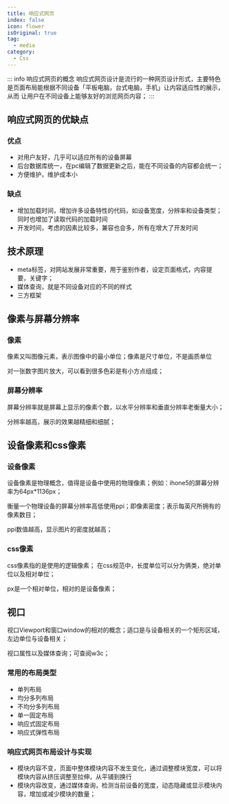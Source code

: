 ```yaml
---
title: 响应式网页
index: false
icon: flower
isOriginal: true
tag: 
  - media
category:
  - Css
---
```


::: info 响应式网页的概念
响应式网页设计是流行的一种网页设计形式，主要特色是页面布局能根据不同设备「平板电脑，台式电脑，手机」让内容适应性的展示，从而
让用户在不同设备上能够友好的浏览网页内容；
:::

## 响应式网页的优缺点

### 优点

- 对用户友好，几乎可以适应所有的设备屏幕
- 后台数据库统一，在pc编辑了数据更新之后，能在不同设备的内容都会统一；
- 方便维护，维护成本小

### 缺点

- 增加加载时间，增加许多设备特性的代码，如设备宽度，分辨率和设备类型；同时也增加了读取代码的加载时间
- 开发时间，考虑的因素比较多，兼容也会多，所有在增大了开发时间

## 技术原理

- meta标签，对网站发展非常重要，用于鉴别作者，设定页面格式，内容提要，关键字；
- 媒体查询，就是不同设备对应的不同的样式
- 三方框架

## 像素与屏幕分辨率

### 像素

像素又叫图像元素，表示图像中的最小单位；像素是尺寸单位，不是画质单位

对一张数字图片放大，可以看到很多色彩是有小方点组成；

### 屏幕分辨率

屏幕分辨率就是屏幕上显示的像素个数，以水平分辨率和垂直分辨率老衡量大小；

分辨率越高，展示的效果越精细和细腻；

## 设备像素和css像素

### 设备像素

设备像素是物理概念，值得是设备中使用的物理像素；例如：ihone5的屏幕分辨率为64px*1136px；

衡量一个物理设备的屏幕分辨率高低使用ppi；即像素密度；表示每英尺所拥有的像素数目；

ppi数值越高，显示图片的密度就越高；

### css像素

css像素指的是使用的逻辑像素； 在css规范中，长度单位可以分为俩类，绝对单位以及相对单位；

px是一个相对单位，相对的是设备像素；

## 视口

视口Viewport和窗口window的相对的概念；适口是与设备相关的一个矩形区域，左边单位与设备相关；

视口属性以及媒体查询；可查阅w3c；

### 常用的布局类型

- 单列布局
- 均分多列布局
- 不均分多列布局
- 单一固定布局
- 响应式固定布局
- 响应式弹性布局

### 响应式网页布局设计与实现

- 模块内容不变，页面中整体模块内容不发生变化，通过调整模块宽度，可以将模块内容从挤压调整至拉伸，从平铺到换行
- 模块内容改变，通过媒体查询，检测当前设备的宽度，动态隐藏或显示模块内容，增加或减少模块的数量；